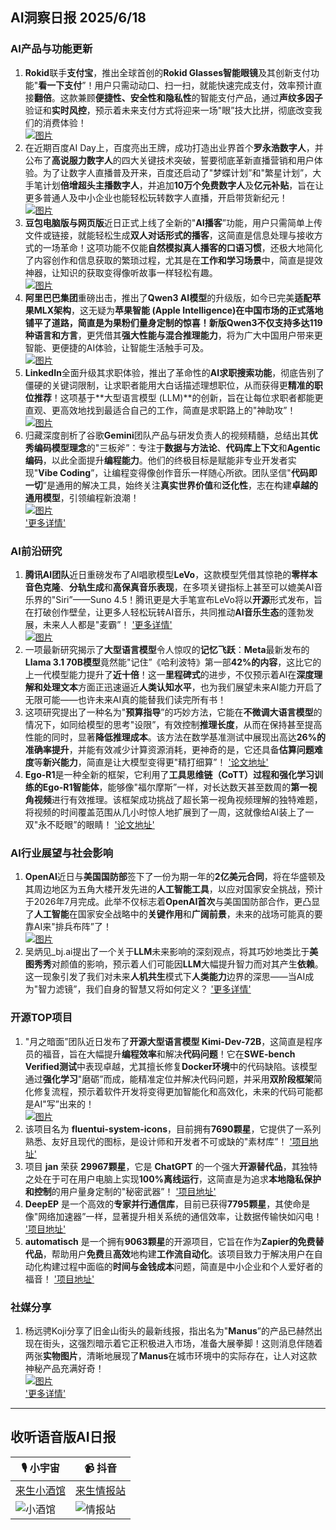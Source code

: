 ## AI洞察日报 2025/6/18

### **AI产品与功能更新**
1.  **Rokid**联手**支付宝**，推出全球首创的**Rokid Glasses智能眼镜**及其创新支付功能"**看一下支付**”！用户只需动动口、扫一扫，就能快速完成支付，效率预计直接**翻倍**。这款兼顾**便捷性、安全性和隐私性**的智能支付产品，通过**声纹多因子**验证和**实时风控**，预示着未来支付方式将迎来一场"眼”技大比拼，彻底改变我们的消费体验！ <br/> [![图片](https://cdn.jsdelivr.net/gh/justlovemaki/imagehub@main/assets/2025/07/news_01jzjat0w5fxf8brn6w65xhy1n.jpg)](https://cdn.jsdelivr.net/gh/justlovemaki/imagehub@main/assets/2025/07/news_01jzjat0w5fxf8brn6w65xhy1n.jpg) <br/>
2.  在近期百度AI Day上，百度亮出王牌，成功打造出业界首个**罗永浩数字人**，并公布了**高说服力数字人**的四大关键技术突破，誓要彻底革新直播营销和用户体验。为了让数字人直播普及开来，百度还启动了"梦蝶计划”和"繁星计划”，大手笔计划**倍增超头主播数字人**，并追加**10万个免费数字人**及**亿元补贴**，旨在让更多普通人及中小企业也能轻松玩转数字人直播，开启带货新纪元！ <br/> [![图片](https://cdn.jsdelivr.net/gh/justlovemaki/imagehub@main/assets/2025/07/news_01jzjat5rdffstbpgpmvmzef10.jpg)](https://cdn.jsdelivr.net/gh/justlovemaki/imagehub@main/assets/2025/07/news_01jzjat5rdffstbpgpmvmzef10.jpg) <br/>
3.  **豆包电脑版与网页版**近日正式上线了全新的"**AI播客**”功能，用户只需简单上传文件或链接，就能轻松生成**双人对话形式的播客**，这简直是信息处理与接收方式的一场革命！这项功能不仅能**自然模拟真人播客的口语习惯**，还极大地简化了内容创作和信息获取的繁琐过程，尤其是在**工作和学习场景**中，简直是提效神器，让知识的获取变得像听故事一样轻松有趣。 <br/> [![图片](https://cdn.jsdelivr.net/gh/justlovemaki/imagehub@main/assets/2025/07/news_01jzjatdxdf2ev2xav39aqze8m.png)](https://cdn.jsdelivr.net/gh/justlovemaki/imagehub@main/assets/2025/07/news_01jzjatdxdf2ev2xav39aqze8m.png) <br/>
4.  **阿里巴巴集团**重磅出击，推出了**Qwen3 AI模型**的升级版，如今已完美**适配苹果MLX架构**，这无疑为**苹果智能 (Apple Intelligence)**在中国市场的正式落地铺平了道路，简直是为果粉们量身定制的惊喜！新版Qwen3不仅支持多达**119种语言和方言**，更凭借其**强大性能与混合推理能力**，将为广大中国用户带来更智能、更便捷的AI体验，让智能生活触手可及。 <br/> [![图片](https://cdn.jsdelivr.net/gh/justlovemaki/imagehub@main/assets/2025/07/news_01jzjatcekfrwty5gers9ky2wz.png)](https://cdn.jsdelivr.net/gh/justlovemaki/imagehub@main/assets/2025/07/news_01jzjatcekfrwty5gers9ky2wz.png) <br/>
5.  **LinkedIn**全面升级其求职体验，推出了革命性的**AI求职搜索功能**，彻底告别了僵硬的关键词限制，让求职者能用大白话描述理想职位，从而获得更**精准的职位推荐**！这项基于**大型语言模型 (LLM)**的创新，旨在让每位求职者都能更直观、更高效地找到最适合自己的工作，简直是求职路上的"神助攻”！ <br/> [![图片](https://cdn.jsdelivr.net/gh/justlovemaki/imagehub@main/assets/2025/07/news_01jzjat4ewfwbaakjgmb5rvtzr.jpg)](https://cdn.jsdelivr.net/gh/justlovemaki/imagehub@main/assets/2025/07/news_01jzjat4ewfwbaakjgmb5rvtzr.jpg) <br/>
6.  归藏深度剖析了谷歌**Gemini**团队产品与研发负责人的视频精髓，总结出其**优秀编码模型理念**的"三板斧”：专注于**数据与方法论**、**代码库上下文**和**Agentic编码**，以此全面提升**编程能力**。他们的终极目标是赋能非专业开发者实现"**Vibe Coding**”，让编程变得像创作音乐一样随心所欲。团队坚信"**代码即一切**”是通用的解决工具，始终关注**真实世界价值**和**泛化性**，志在构建**卓越的通用模型**，引领编程新浪潮！
    <br/> [![图片](https://cdnv2.ruguoapp.com/Ft-r8n03xds6ol7MmcJzdwcp0XsAv3.png)](https://cdnv2.ruguoapp.com/Ft-r8n03xds6ol7MmcJzdwcp0XsAv3.png) <br/> ['更多详情'](https://m.okjike.com/originalPosts/6850ec3d823f9a946aa25c94)

### **AI前沿研究**
1.  **腾讯AI团队**近日重磅发布了AI唱歌模型**LeVo**，这款模型凭借其惊艳的**零样本音色克隆**、**分轨生成**和**高保真音乐表现**，在多项关键指标上甚至可以媲美AI音乐界的"Siri”——Suno 4.5！腾讯更是大手笔宣布LeVo将以**开源**形式发布，旨在打破创作壁垒，让更多人轻松玩转AI音乐，共同推动**AI音乐生态**的蓬勃发展，未来人人都是"麦霸”！ ['更多详情'](https://levo-demo.github.io/) <br/> [![图片](https://cdn.jsdelivr.net/gh/justlovemaki/imagehub@main/assets/2025/07/news_01jzjatfw5e9n9d70xh74vg19z.png)](https://cdn.jsdelivr.net/gh/justlovemaki/imagehub@main/assets/2025/07/news_01jzjatfw5e9n9d70xh74vg19z.png) <br/>
2.  一项最新研究揭示了**大型语言模型**令人惊叹的**记忆飞跃**：**Meta**最新发布的**Llama 3.1 70B模型**竟然能"记住”《哈利波特》第一部**42%的内容**，这比它的上一代模型能力提升了**近十倍**！这一**里程碑式**的进步，不仅预示着AI在**深度理解和处理文本**方面正迅速逼近**人类认知水平**，也为我们展望未来AI能力开启了无限可能——也许未来AI真的能替我们读完所有书！ 
3.  这项研究提出了一种名为"**预算指导**”的巧妙方法，它能在**不微调大语言模型**的情况下，如同给模型的思考"设限”，有效控制**推理长度**，从而在保持甚至提高性能的同时，显著**降低推理成本**。该方法在数学基准测试中展现出高达**26%的准确率提升**，并能有效减少计算资源消耗，更神奇的是，它还具备**估算问题难度**等**新兴能力**，简直是让大模型变得更"精打细算”！ ['论文地址'](https://arxiv.org/abs/2506.13752)
4.  **Ego-R1**是一种全新的框架，它利用了**工具思维链（CoTT）**过程和强化学习训练的**Ego-R1智能体**，能够像"福尔摩斯”一样，对长达数天甚至数周的**第一视角视频**进行有效推理。该框架成功挑战了超长第一视角视频理解的独特难题，将视频的时间覆盖范围从几小时惊人地扩展到了一周，这就像给AI装上了一双"永不眨眼”的眼睛！ ['论文地址'](https://arxiv.org/abs/2506.13654)

### **AI行业展望与社会影响**
1.  **OpenAI**近日与**美国国防部**签下了一份为期一年的**2亿美元合同**，将在华盛顿及其周边地区为五角大楼开发先进的**人工智能工具**，以应对国家安全挑战，预计于2026年7月完成。此举不仅标志着**OpenAI首次**与美国国防部合作，更凸显了**人工智能**在国家安全战略中的**关键作用**和**广阔前景**，未来的战场可能真的要靠AI来"排兵布阵”了！ <br/> [![图片](https://cdn.jsdelivr.net/gh/justlovemaki/imagehub@main/assets/2025/07/news_01jzjat9nhf57t5zqjbj09v5ts.jpg)](https://cdn.jsdelivr.net/gh/justlovemaki/imagehub@main/assets/2025/07/news_01jzjat9nhf57t5zqjbj09v5ts.jpg) <br/>
2.  吴炳见_bj.ai提出了一个关于**LLM**未来影响的深刻观点，将其巧妙地类比于**美图秀秀**对颜值的影响，预示着人们可能因**LLM**大幅提升智力而对其产生**依赖**。这一现象引发了我们对未来**人机共生**模式下**人类能力**边界的深思——当AI成为"智力滤镜”，我们自身的智慧又将如何定义？ ['更多详情'](https://m.okjike.com/originalPosts/685105bccdf8310046e89d4c)

### **开源TOP项目**
1.  "月之暗面”团队近日发布了**开源大型语言模型 Kimi-Dev-72B**，这简直是程序员的福音，旨在大幅提升**编程效率**和解决**代码问题**！它在**SWE-bench Verified测试**中表现卓越，尤其擅长修复**Docker环境**中的代码缺陷。该模型通过**强化学习**"磨砺”而成，能精准定位并解决代码问题，并采用**双阶段框架**简化修复流程，预示着软件开发将变得更加智能化和高效化，未来的代码可能都是AI"写”出来的！ <br/> [![图片](https://cdn.jsdelivr.net/gh/justlovemaki/imagehub@main/assets/2025/07/news_01jzjat89nf3e8z2qm1xs2edm6.jpg)](https://cdn.jsdelivr.net/gh/justlovemaki/imagehub@main/assets/2025/07/news_01jzjat89nf3e8z2qm1xs2edm6.jpg) <br/>
2.  该项目名为 **fluentui-system-icons**，目前拥有**7690颗星**，它提供了一系列熟悉、友好且现代的图标，是设计师和开发者不可或缺的"素材库”！ ['项目地址'](https://github.com/microsoft/fluentui-system-icons)
3.  项目 **jan** 荣获 **29967颗星**，它是 **ChatGPT** 的一个强大**开源替代品**，其独特之处在于可在用户电脑上实现**100%离线运行**，这简直是为追求**本地隐私保护和控制**的用户量身定制的"秘密武器”！ ['项目地址'](https://github.com/menloresearch/jan)
4.  **DeepEP** 是一个高效的**专家并行通信库**，目前已获得**7795颗星**，其使命是像"网络加速器”一样，显著提升相关系统的通信效率，让数据传输快如闪电！ ['项目地址'](https://github.com/deepseek-ai/DeepEP)
5.  **automatisch** 是一个拥有**9063颗星**的开源项目，它旨在作为**Zapier的免费替代品**，帮助用户**免费**且**高效**地构建**工作流自动化**。该项目致力于解决用户在自动化构建过程中面临的**时间与金钱成本**问题，简直是中小企业和个人爱好者的福音！ ['项目地址'](https://github.com/automatisch/automatisch)

### **社媒分享**
1.  杨远骋Koji分享了旧金山街头的最新线报，指出名为"**Manus**”的产品已赫然出现在街头，这强烈暗示着它正积极进入市场，准备大展拳脚！这则消息伴随着两张**实物图片**，清晰地展现了**Manus**在城市环境中的实际存在，让人对这款神秘产品充满好奇！
    <br/> [![图片](https://cdnv2.ruguoapp.com/FnpLiTZTVlHEzpuvpNxJa2xsCMsYv3.jpg)](https://cdnv2.ruguoapp.com/FnpLiTZTVlHEzpuvpNxJa2xsCMsYv3.jpg) <br/> ['更多详情'](https://m.okjike.com/originalPosts/685153bb823f9a946aa99d05)

---

## **收听语音版AI日报**

| 🎙️ **小宇宙** | 📹 **抖音** |
| --- | --- |
| [来生小酒馆](https://www.xiaoyuzhoufm.com/podcast/683c62b7c1ca9cf575a5030e)  |   [来生情报站](https://www.douyin.com/user/MS4wLjABAAAAwpwqPQlu38sO38VyWgw9ZjDEnN4bMR5j8x111UxpseHR9DpB6-CveI5KRXOWuFwG)| 
| ![小酒馆](https://s1.imagehub.cc/images/2025/06/24/f959f7984e9163fc50d3941d79a7f262.md.png) | ![情报站](https://s1.imagehub.cc/images/2025/06/24/7fc30805eeb831e1e2baa3a240683ca3.md.png) |

​    

